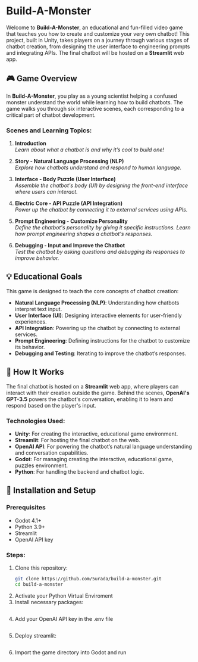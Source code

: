 # Build-A-Monster

Welcome to **Build-A-Monster**, an educational and fun-filled video game that teaches you how to create and customize your very own chatbot! This project, built in Unity, takes players on a journey through various stages of chatbot creation, from designing the user interface to engineering prompts and integrating APIs. The final chatbot will be hosted on a **Streamlit** web app.

## 🎮 Game Overview

In **Build-A-Monster**, you play as a young scientist helping a confused monster understand the world while learning how to build chatbots. The game walks you through six interactive scenes, each corresponding to a critical part of chatbot development.

### Scenes and Learning Topics:
1. **Introduction**  
   *Learn about what a chatbot is and why it’s cool to build one!*

2. **Story - Natural Language Processing (NLP)**  
   *Explore how chatbots understand and respond to human language.*

3. **Interface - Body Puzzle (User Interface)**  
   *Assemble the chatbot's body (UI) by designing the front-end interface where users can interact.*

4. **Electric Core - API Puzzle (API Integration)**  
   *Power up the chatbot by connecting it to external services using APIs.*

5. **Prompt Engineering - Customize Personality**  
   *Define the chatbot's personality by giving it specific instructions. Learn how prompt engineering shapes a chatbot's responses.*

6. **Debugging - Input and Improve the Chatbot**  
   *Test the chatbot by asking questions and debugging its responses to improve behavior.*

## 💡 Educational Goals

This game is designed to teach the core concepts of chatbot creation:
- **Natural Language Processing (NLP)**: Understanding how chatbots interpret text input.
- **User Interface (UI)**: Designing interactive elements for user-friendly experiences.
- **API Integration**: Powering up the chatbot by connecting to external services.
- **Prompt Engineering**: Defining instructions for the chatbot to customize its behavior.
- **Debugging and Testing**: Iterating to improve the chatbot’s responses.

## 🚀 How It Works

The final chatbot is hosted on a **Streamlit** web app, where players can interact with their creation outside the game. Behind the scenes, **OpenAI's GPT-3.5** powers the chatbot's conversation, enabling it to learn and respond based on the player's input.

### Technologies Used:
- **Unity**: For creating the interactive, educational game environment.
- **Streamlit**: For hosting the final chatbot on the web.
- **OpenAI API**: For powering the chatbot’s natural language understanding and conversation capabilities.
- **Godot**: For managing creating the interactive, educational game, puzzles environment.
- **Python**: For handling the backend and chatbot logic.

## 🔧 Installation and Setup

### Prerequisites
- Godot 4.1+
- Python 3.9+
- Streamlit
- OpenAI API key

### Steps:
1. Clone this repository:
   ```bash
   git clone https://github.com/5urada/build-a-monster.git
   cd build-a-monster
2. Activate your Python Virtual Enviroment
3. Install necessary packages:
    ```pip install openai streamlit python-dotenv
4. Add your OpenAI API key in the .env file
    ```OPENAI_API_KEY=your-api-key-here
5. Deploy streamlit:
    ```streamlit run app.py
6. Import the game directory into Godot and run
